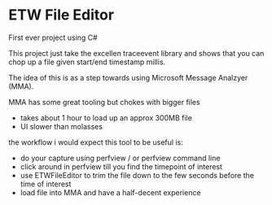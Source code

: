 # ETW File Editor

First ever project using C#

This project just take the excellen traceevent library and shows that you can chop up a file given start/end timestamp millis. 

The idea of this is as a step towards using Microsoft Message Analzyer (MMA). 

MMA has some great tooling but chokes with bigger files

- takes about 1 hour to load up an approx 300MB file
- UI slower than molasses


the workflow i would expect this tool to be useful is: 

- do your capture using perfview / or perfview command line
- click around in perfview till you find the timepoint of interest
- use ETWFileEditor to trim the file down to the few seconds before the time of interest
- load file into MMA and have a half-decent experience

